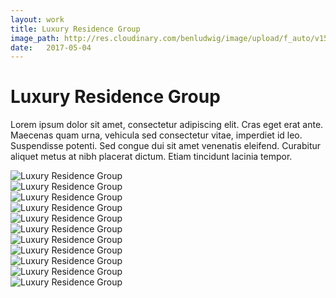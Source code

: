 ```yaml
---
layout: work
title: Luxury Residence Group
image_path: http://res.cloudinary.com/benludwig/image/upload/f_auto/v1500057553/power-1_sfkdmi.jpg
date:   2017-05-04
---
```

<div class="grid-container">
<div class="grid">
<div class="grid-sizer"></div>
<div class="grid-item">
  <div class="copy-block">
    <h1>Luxury Residence Group</h1>
    <p>Lorem ipsum dolor sit amet, consectetur adipiscing elit. Cras eget erat ante. Maecenas quam urna, vehicula sed consectetur vitae, imperdiet id leo. Suspendisse potenti. Sed congue dui sit amet venenatis eleifend. Curabitur aliquet metus at nibh placerat dictum. Etiam tincidunt lacinia tempor.</p>
  </div>
</div>
<div class="grid-item">
<img src="http://res.cloudinary.com/benludwig/image/upload/f_auto/v1500057561/power-3_d28hzj.jpg" alt="Luxury Residence Group">
</div>
<div class="grid-item">
<img src="http://res.cloudinary.com/benludwig/image/upload/f_auto/v1500057587/power-2_hregkn.jpg" alt="Luxury Residence Group">
</div>
<div class="grid-item">
<img src="http://res.cloudinary.com/benludwig/image/upload/f_auto/v1500057553/power-1_sfkdmi.jpg" alt="Luxury Residence Group">
</div>
<div class="grid-item">
<img src="http://res.cloudinary.com/benludwig/image/upload/f_auto/v1500057569/power-8_qnuu4k.jpg" alt="Luxury Residence Group">
</div>
<div class="grid-item">
<img src="http://res.cloudinary.com/benludwig/image/upload/f_auto/v1500057591/power-10_eh4xpq.jpg" alt="Luxury Residence Group">
</div>
<div class="grid-item">
<img src="http://res.cloudinary.com/benludwig/image/upload/f_auto/v1500057561/power-7_qxajyf.jpg" alt="Luxury Residence Group">
</div>
<div class="grid-item">
<img src="http://res.cloudinary.com/benludwig/image/upload/f_auto/v1500057568/power-5_jclxfu.jpg" alt="Luxury Residence Group">
</div>
<div class="grid-item">
<img src="http://res.cloudinary.com/benludwig/image/upload/f_auto/v1500057586/power-11_evbjpf.jpg" alt="Luxury Residence Group">
</div>
<div class="grid-item">
<img src="http://res.cloudinary.com/benludwig/image/upload/f_auto/v1500057573/power-9_imcgbz.jpg" alt="Luxury Residence Group">
</div>
<div class="grid-item">
<img src="http://res.cloudinary.com/benludwig/image/upload/f_auto/v1500057580/power-4_fwcboc.jpg" alt="Luxury Residence Group">
</div>
<div class="grid-item">
<img src="http://res.cloudinary.com/benludwig/image/upload/f_auto/v1500057580/power-12_fmpqky.jpg" alt="Luxury Residence Group">
</div>
</div>
</div>
